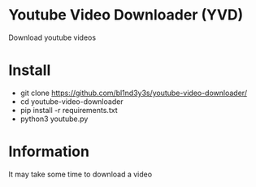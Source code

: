 # Youtube Video Downloader (YVD)
Download youtube videos

# Install
* git clone https://github.com/bl1nd3y3s/youtube-video-downloader/
* cd youtube-video-downloader
* pip install -r requirements.txt
* python3 youtube.py

# Information

It may take some time to download a video
